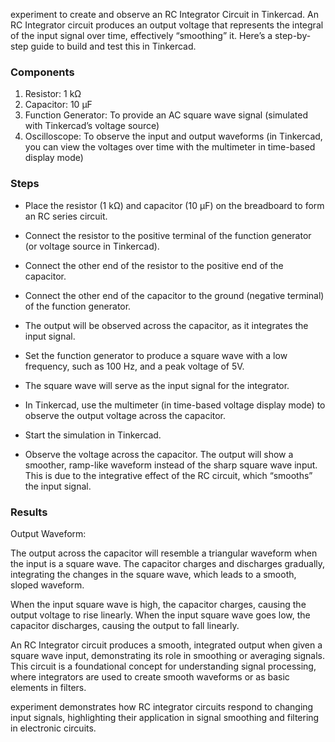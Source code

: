 experiment to create and observe an RC Integrator Circuit in Tinkercad. An RC Integrator circuit produces an output voltage that represents the integral of the input signal over time, effectively “smoothing” it. Here’s a step-by-step guide to build and test this in Tinkercad.

### Components

1. Resistor: 1 kΩ
2. Capacitor: 10 µF
3. Function Generator: To provide an AC square wave signal (simulated with Tinkercad’s voltage source)
4. Oscilloscope: To observe the input and output waveforms (in Tinkercad, you can view the voltages over time with the multimeter in time-based display mode)

### Steps

   - Place the resistor (1 kΩ) and capacitor (10 µF) on the breadboard to form an RC series circuit.

   - Connect the resistor to the positive terminal of the function generator (or voltage source in Tinkercad).
   - Connect the other end of the resistor to the positive end of the capacitor.
   - Connect the other end of the capacitor to the ground (negative terminal) of the function generator.
   - The output will be observed across the capacitor, as it integrates the input signal.

   - Set the function generator to produce a square wave with a low frequency, such as 100 Hz, and a peak voltage of 5V.
   - The square wave will serve as the input signal for the integrator.

   - In Tinkercad, use the multimeter (in time-based voltage display mode) to observe the output voltage across the capacitor.

   - Start the simulation in Tinkercad.
   - Observe the voltage across the capacitor. The output will show a smoother, ramp-like waveform instead of the sharp square wave input. This is due to the integrative effect of the RC circuit, which “smooths” the input signal.

### Results

Output Waveform:

The output across the capacitor will resemble a triangular waveform when the input is a square wave. The capacitor charges and discharges gradually, integrating the changes in the square wave, which leads to a smooth, sloped waveform.

When the input square wave is high, the capacitor charges, causing the output voltage to rise linearly. When the input square wave goes low, the capacitor discharges, causing the output to fall linearly.

An RC Integrator circuit produces a smooth, integrated output when given a square wave input, demonstrating its role in smoothing or averaging signals.
This circuit is a foundational concept for understanding signal processing, where integrators are used to create smooth waveforms or as basic elements in filters.

experiment demonstrates how RC integrator circuits respond to changing input signals, highlighting their application in signal smoothing and filtering in electronic circuits.
